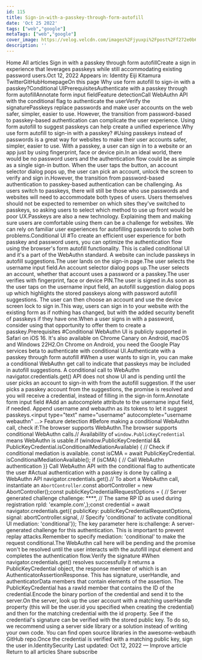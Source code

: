 ```yaml
---
id: 115
title: Sign-in-with-a-passkey-through-form-autofill
date: 'Oct 25 2022'
tags: ["web","google"]
metaTags: ["web","google"]
cover_image: https://velog.velcdn.com/images%2Fjyuxpi%2Fpost%2Ff272e0b6-0bd0-4e34-80f5-ab2cde66ea48%2Fimage.png
description: ''
---
```


 Home  All articles Sign in with a passkey through form autofillCreate a sign in experience that leverages passkeys while still accommodating existing password users.Oct 12, 2022 Appears in: Identity   Eiji Kitamura TwitterGitHubHomepageOn this page Why use form autofill to sign-in with a passkey?Conditional UIPrerequisitesAuthenticate with a passkey through form autofillAnnotate form input fieldFeature detectionCall WebAuthn API with the conditional flag to authenticate the userVerify the signaturePasskeys replace passwords and make user accounts on the web safer, simpler, easier to use. However, the transition from password-based to passkey-based authentication can complicate the user experience. Using form autofill to suggest passkeys can help create a unified experience.Why use form autofill to sign-in with a passkey? #Using passkeys instead of passwords is a great way for websites to make their user accounts safer, simpler, easier to use. With a passkey, a user can sign in to a website or an app just by using fingerprint, face or device pin.In an ideal world, there would be no password users and the authentication flow could be as simple as a single sign-in button. When the user taps the button, an account selector dialog pops up, the user can pick an account, unlock the screen to verify and sign in.However, the transition from password-based authentication to passkey-based authentication can be challenging. As users switch to passkeys, there will still be those who use passwords and websites will need to accommodate both types of users. Users themselves should not be expected to remember on which sites they've switched to passkeys, so asking users to select which method to use up front would be poor UX.Passkeys are also a new technology. Explaining them and making sure users are comfortable using them can be a challenge for websites. We can rely on familiar user experiences for autofilling passwords to solve both problems.Conditional UI #To create an efficient user experience for both passkey and password users, you can optimize the authentication flow using the browser's form autofill functionality. This is called conditional UI and it's a part of the WebAuthn standard. A website can include passkeys in autofill suggestions.The user lands on the sign-in page.The user selects the username input field.An account selector dialog pops up.The user selects an account, whether that account uses a password or a passkey.The user verifies with fingerprint, face or device PIN.The user is signed in.As soon as the user taps on the username input field, an autofill suggestion dialog pops up which highlights the stored passkeys along with password autofill suggestions. The user can then choose an account and use the device screen lock to sign in.This way, users can sign in to your website with the existing form as if nothing has changed, but with the added security benefit of passkeys if they have one.When a user signs in with a password, consider using that opportunity to offer them to create a passkey.Prerequisites #Conditional WebAuthn UI is publicly supported in Safari on iOS 16. It's also available on Chrome Canary on Android, macOS and Windows 22H2.On Chrome on Android, you need the Google Play services beta to authenticate with conditional UI.Authenticate with a passkey through form autofill #When a user wants to sign in, you can make a conditional WebAuthn get call to indicate that passkeys may be included in autofill suggestions. A conditional call to WebAuthn navigator.credentials.get() API does not show UI and is pending until the user picks an account to sign-in with from the autofill suggestion. If the user picks a passkey account from the suggestions, the promise is resolved and you will receive a credential, instead of filling in the sign-in form.Annotate form input field #Add an autocomplete attribute to the username input field, if needed. Append username and webauthn as its tokens to let it suggest passkeys.<input type="text" name="username" autocomplete="username webauthn" ...> Feature detection #Before making a conditional WebAuthn call, check if:The browser supports WebAuthn.The browser supports conditional WebAuthn calls.// Availability of `window.PublicKeyCredential` means WebAuthn is usable.if (window.PublicKeyCredential &&    PublicKeyCredential.​​isConditionalMediationAvailable) {  // Check if conditional mediation is available.  const isCMA = await PublicKeyCredential.​​isConditionalMediationAvailable();  if (isCMA) {    // Call WebAuthn authentication  }} Call WebAuthn API with the conditional flag to authenticate the user #Actual authentication with a passkey is done by calling a WebAuthn API navigator.credentials.get().// To abort a WebAuthn call, instantiate an `AbortController`.const abortController = new AbortController();const publicKeyCredentialRequestOptions = {  // Server generated challenge  challenge: ****,  // The same RP ID as used during registration  rpId: 'example.com',};const credential = await navigator.credentials.get({  publicKey: publicKeyCredentialRequestOptions,  signal: abortController.signal,  // Specify 'conditional' to activate conditional UI  mediation: 'conditional'}); The key parameter here is:challenge: A server-generated challenge for this authentication. This is important to prevent replay attacks.Remember to specify mediation: 'conditional' to make the request conditional.The WebAuthn call here will be pending and the promise won't be resolved until the user interacts with the autofill input element and completes the authentication flow.Verify the signature #When navigator.credentials.get() resolves successfully it returns a PublicKeyCredential object, the response member of which is an AuthenticatorAssertionResponse. This has signature, userHandle, and authenticatorData members that contain elements of the assertion. The PublicKeyCredential has a rawId member that contains the ID of the credential.Encode the binary portion of the credential and send it to the server.On the server, look up the user account with a matching userHandle property (this will be the user.id you specified when creating the credential) and then for the matching credential with the id property. See if the credential's signature can be verified with the stored public key. To do so, we recommend using a server side library or a solution instead of writing your own code. You can find open source libraries in the awesome-webauth GitHub repo.Once the credential is verified with a matching public key, sign the user in.IdentitySecurity Last updated: Oct 12, 2022  —  Improve article   Return to all articles   Share   subscribe 
